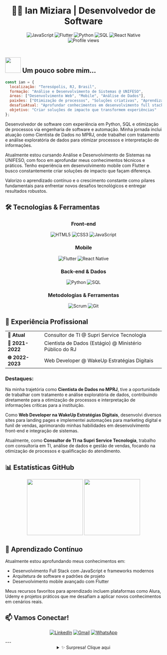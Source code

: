# <div align="center">👨‍💻 Ian Miziara | Desenvolvedor de Software</div>

<div align="center">
  <img src="https://img.shields.io/badge/JavaScript-F7DF1E?style=for-the-badge&logo=javascript&logoColor=black" alt="JavaScript"/>
  <img src="https://img.shields.io/badge/Flutter-02569B?style=for-the-badge&logo=flutter&logoColor=white" alt="Flutter"/>
  <img src="https://img.shields.io/badge/Python-3776AB?style=for-the-badge&logo=python&logoColor=white" alt="Python"/>
  <img src="https://img.shields.io/badge/SQL-4479A1?style=for-the-badge&logo=mysql&logoColor=white" alt="SQL"/>
  <img src="https://img.shields.io/badge/React_Native-20232A?style=for-the-badge&logo=react&logoColor=61DAFB" alt="React Native"/>
</div>

<div align="center">
  <img src="https://komarev.com/ghpvc/?username=ianmiziara&style=flat-square&color=blueviolet" alt="Profile views"/>
</div>

<br>

## <img src="https://media.giphy.com/media/VgCDAzcKvsR6OM0uWg/giphy.gif" width="50"> Um pouco sobre mim...

```javascript
const ian = {
  localização: "Teresópolis, RJ, Brasil",
  formação: "Análise e Desenvolvimento de Sistemas @ UNIFESO",
  áreas: ["Desenvolvimento Web", "Mobile", "Análise de Dados"],
  paixões: ["Otimização de processos", "Soluções criativas", "Aprendizado contínuo"],
  desafioAtual: "Aprofundar conhecimentos em desenvolvimento full stack",
  objetivo: "Criar soluções de impacto que transformem experiências"
};
```

Desenvolvedor de software com experiência em Python, SQL e otimização de processos via engenharia de software e automação. Minha jornada inclui atuação como Cientista de Dados no MPRJ, onde trabalhei com tratamento e análise exploratória de dados para otimizar processos e interpretação de informações.

Atualmente estou cursando Análise e Desenvolvimento de Sistemas na UNIFESO, com foco em aprofundar meus conhecimentos técnicos e práticos. Tenho experiência em desenvolvimento mobile com Flutter e busco constantemente criar soluções de impacto que façam diferença.

Valorizo o aprendizado contínuo e o crescimento constante como pilares fundamentais para enfrentar novos desafios tecnológicos e entregar resultados robustos.

## 🛠️ Tecnologias & Ferramentas

<div align="center">

### Front-end
<img src="https://img.shields.io/badge/HTML5-E34F26?style=for-the-badge&logo=html5&logoColor=white" alt="HTML5"/>
<img src="https://img.shields.io/badge/CSS3-1572B6?style=for-the-badge&logo=css3&logoColor=white" alt="CSS3"/>
<img src="https://img.shields.io/badge/JavaScript-F7DF1E?style=for-the-badge&logo=javascript&logoColor=black" alt="JavaScript"/>

### Mobile
<img src="https://img.shields.io/badge/Flutter-02569B?style=for-the-badge&logo=flutter&logoColor=white" alt="Flutter"/>
<img src="https://img.shields.io/badge/React_Native-20232A?style=for-the-badge&logo=react&logoColor=61DAFB" alt="React Native"/>

### Back-end & Dados
<img src="https://img.shields.io/badge/Python-3776AB?style=for-the-badge&logo=python&logoColor=white" alt="Python"/>
<img src="https://img.shields.io/badge/SQL-4479A1?style=for-the-badge&logo=mysql&logoColor=white" alt="SQL"/>

### Metodologias & Ferramentas
<img src="https://img.shields.io/badge/Scrum-6DB33F?style=for-the-badge&logo=scrumalliance&logoColor=white" alt="Scrum"/>
<img src="https://img.shields.io/badge/Git-F05032?style=for-the-badge&logo=git&logoColor=white" alt="Git"/>

</div>

## 💼 Experiência Profissional

<div align="center">
  <table>
    <tr>
      <td><b>🔭 Atual</b></td>
      <td>Consultor de TI @ Supri Service Tecnologia</td>
    </tr>
    <tr>
      <td><b>🧪 2021-2022</b></td>
      <td>Cientista de Dados (Estágio) @ Ministério Público do RJ</td>
    </tr>
    <tr>
      <td><b>🌐 2022-2023</b></td>
      <td>Web Developer @ WakeUp Estratégias Digitais</td>
    </tr>
  </table>
</div>

### Destaques:

Na minha trajetória como **Cientista de Dados no MPRJ**, tive a oportunidade de trabalhar com tratamento e análise exploratória de dados, contribuindo diretamente para a otimização de processos e interpretação de informações críticas para a instituição.

Como **Web Developer na WakeUp Estratégias Digitais**, desenvolvi diversos sites para landing pages e implementei automações para marketing digital e funil de vendas, aprimorando minhas habilidades em desenvolvimento front-end e integração de sistemas.

Atualmente, como **Consultor de TI na Supri Service Tecnologia**, trabalho com consultoria em TI, análise de dados e gestão de vendas, focando na otimização de processos e qualificação do atendimento.

## 📊 Estatísticas GitHub

<div align="center">
  <img height="180em" src="https://github-readme-stats.vercel.app/api?username=ianmiziara&show_icons=true&theme=radical&include_all_commits=true&count_private=true"/>
  <img height="180em" src="https://github-readme-stats.vercel.app/api/top-langs/?username=ianmiziara&layout=compact&langs_count=7&theme=radical"/>
</div>

## 🌱 Aprendizado Contínuo

Atualmente estou aprofundando meus conhecimentos em:
- Desenvolvimento Full Stack com JavaScript e frameworks modernos
- Arquitetura de software e padrões de projeto
- Desenvolvimento mobile avançado com Flutter

Meus recursos favoritos para aprendizado incluem plataformas como Alura, Udemy e projetos práticos que me desafiam a aplicar novos conhecimentos em cenários reais.

## 📫 Vamos Conectar!

<div align="center">
  
[![LinkedIn](https://img.shields.io/badge/LinkedIn-0077B5?style=for-the-badge&logo=linkedin&logoColor=white)](https://linkedin.com/in/ianmiziara)
[![Gmail](https://img.shields.io/badge/Gmail-D14836?style=for-the-badge&logo=gmail&logoColor=white)](mailto:ianpiresmiziara@gmail.com)
[![WhatsApp](https://img.shields.io/badge/WhatsApp-25D366?style=for-the-badge&logo=whatsapp&logoColor=white)](https://wa.me/5521975690908)

</div>
---
<div align="center">
  <details>
    <summary>✨ Surpresa! Clique aqui</summary>
    <br>
    <p><i>Went full dragon mode... just to handle that stubborn bug.</i></p>
    <img src="https://media1.tenor.com/m/PavjCNDkc6EAAAAd/american-dragon-jake-long.gif" width="300"/>
  </details>
</div>
